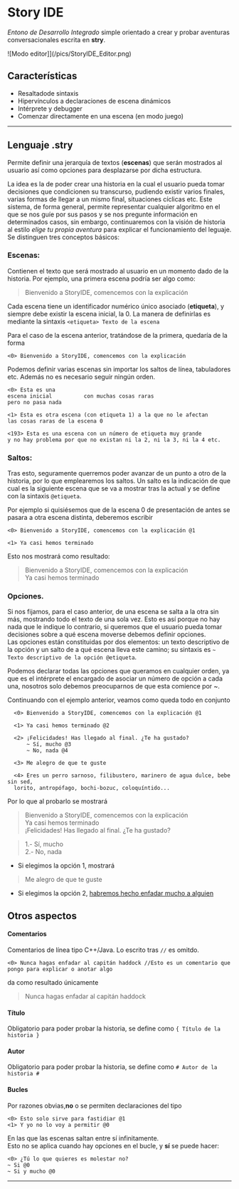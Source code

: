 # Story IDE

*Entono de Desarrollo Integrado* simple orientado a crear y probar
aventuras conversacionales escrita en **stry**.  

![Modo editor]](/pics/StoryIDE_Editor.png)
## Características

- Resaltadode sintaxis
- Hipervínculos a declaraciones de escena dinámicos
- Intérprete y debugger
- Comenzar directamente en una escena (en modo juego)

___
## Lenguaje **.stry**
Permite definir una jerarquía de textos (**escenas**) que serán mostrados al usuario así como opciones para desplazarse por dicha estructura.

La idea es la de poder crear una historia en la cual el usuario pueda
tomar decisiones que condicionen su transcurso, pudiendo existir varios finales, varias formas de llegar a un mismo final, situaciones cíclicas etc. Este sistema, de forma general, permite representar cualquier algoritmo en el que se nos guíe por sus pasos y se nos pregunte información en determinados casos, sin embargo, continuaremos con la visión de historia al estilo *elige tu propia aventura* para explicar el funcionamiento del leguaje.  
Se distinguen tres conceptos básicos:

### Escenas:  

Contienen el texto que será mostrado al usuario en un momento dado de
la historia. Por ejemplo, una primera escena podría ser algo como:

> Bienvenido a StoryIDE, comencemos con la explicación

Cada escena tiene un identificador numérico único asociado (**etiqueta**), y siempre
debe existir la escena inicial, la 0. La manera de definirlas es mediante la sintaxis `<etiqueta> Texto de la escena`

Para el caso de la escena anterior, tratándose de la primera, quedaría de la forma


    <0> Bienvenido a StoryIDE, comencemos con la explicación

Podemos definir varias escenas sin importar los saltos de línea, tabuladores etc. Además no es necesario seguir ningún orden.

    <0> Esta es una
    escena inicial          con muchas cosas raras
    pero no pasa nada

    <1> Esta es otra escena (con etiqueta 1) a la que no le afectan
    las cosas raras de la escena 0

    <193> Esta es una escena con un número de etiqueta muy grande
    y no hay problema por que no existan ni la 2, ni la 3, ni la 4 etc.



### Saltos:

Tras esto, seguramente querremos poder avanzar de un punto a otro de la historia, por lo que emplearemos los saltos. Un salto es la indicación
de que cual es la siguiente escena que se va a mostrar tras la actual y se define con la sintaxis `@etiqueta`.

Por ejemplo si quisiésemos que de la escena 0 de presentación de antes se pasara a otra escena distinta, deberemos escribir

    <0> Bienvenido a StoryIDE, comencemos con la explicación @1

    <1> Ya casi hemos terminado

Esto nos mostrará como resultado:

> Bienvenido a StoryIDE, comencemos con la explicación  
  Ya casi hemos terminado

### Opciones.

Si nos fijamos, para el caso anterior, de una escena se salta a la otra sin más, mostrando todo el texto de una sola vez. Esto es así porque
no hay nada que le indique lo contrario, si queremos que el usuario pueda tomar decisiones sobre a qué escena moverse debemos definir opciones.  
Las opciones están constituidas por dos elementos: un texto descriptivo de la opción y un salto de a qué escena lleva este camino; su sintaxis es
`~ Texto descriptivo de la opción @etiqueta`.  

Podemos declarar todas las opciones que queramos en cualquier orden, ya que es el intérprete el encargado de asociar un número de opción
a cada una, nosotros solo debemos preocuparnos de que esta comience por ~.

Continuando con el ejemplo anterior, veamos como queda todo en conjunto

      <0> Bienvenido a StoryIDE, comencemos con la explicación @1

      <1> Ya casi hemos terminado @2

      <2> ¡Felicidades! Has llegado al final. ¿Te ha gustado?
          ~ Sí, mucho @3
          ~ No, nada @4

      <3> Me alegro de que te guste

      <4> Eres un perro sarnoso, filibustero, marinero de agua dulce, bebe sin sed,
      lorito, antropófago, bochi-bozuc, coloquíntido...

Por lo que al probarlo se mostrará

> Bienvenido a StoryIDE, comencemos con la explicación  
  Ya casi hemos terminado  
  ¡Felicidades! Has llegado al final. ¿Te ha gustado?

> 1.- Sí, mucho  
  2.- No, nada

  - Si elegimos la opción 1, mostrará

  >Me alegro de que te guste

  - Si elegimos la opción 2, [habremos hecho enfadar mucho a alguien](http://es.tintin.wikia.com/wiki/Los_insultos_del_capit%C3%A1n_Archibaldo_Haddock)

## Otros aspectos

#### Comentarios
Comentarios de línea tipo C++/Java. Lo escrito tras `//` es omitdo.

    <0> Nunca hagas enfadar al capitán haddock //Esto es un comentario que pongo para explicar o anotar algo      

da como resultado únicamente

>Nunca hagas enfadar al capitán haddock

#### Título
Obligatorio para poder probar la historia, se define como
`{ Título de la historia }`

#### Autor
Obligatorio para poder probar la historia, se define como
`# Autor de la historia #`

#### Bucles
Por razones obvias,**no** o se permiten declaraciones del tipo

    <0> Esto solo sirve para fastidiar @1
    <1> Y yo no lo voy a permitir @0

En las que las escenas saltan entre sí infinitamente.  
Esto no se aplica cuando hay opciones en el bucle, y **sí** se puede hacer:

    <0> ¿Tú lo que quieres es molestar no?
    ~ Si @0
    ~ Si y mucho @0

___
